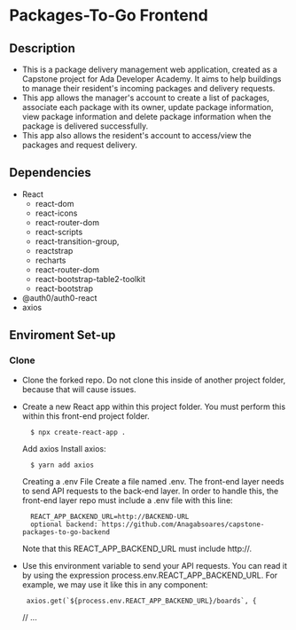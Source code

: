 # Packages-To-Go Frontend 

## Description

- This  is a package delivery management web application, created as a Capstone project for Ada Developer Academy.  It aims to help buildings to manage their  resident's incoming packages and delivery requests.
- This app allows  the manager's account to create a list of packages, associate each package with its owner, update package information, view package information and delete package information when the package is  delivered successfully.
- This app also allows the resident's account to access/view  the packages and request delivery.

## Dependencies

- React 
     - react-dom
     - react-icons
     - react-router-dom
     - react-scripts
     - react-transition-group,
     - reactstrap
     - recharts
     - react-router-dom
     - react-bootstrap-table2-toolkit
     - react-bootstrap
- @auth0/auth0-react
- axios 


## Enviroment Set-up

   
### Clone

- Clone the forked repo. Do not clone this inside of another project folder, because that will cause issues.

- Create a new React app within this project folder. You must perform this within this front-end project folder.

        $ npx create-react-app .
  Add axios
  Install axios:

        $ yarn add axios

  Creating a .env File
  Create a file named .env.
   The front-end layer needs to send API requests to the back-end layer. In order to handle this, the front-end layer repo must include a .env file with this line:

        REACT_APP_BACKEND_URL=http://BACKEND-URL
        optional backend: https://github.com/Anagabsoares/capstone-packages-to-go-backend

    Note that this REACT_APP_BACKEND_URL must include http://.

-  Use this environment variable to send your API requests. You can read it by using the expression process.env.REACT_APP_BACKEND_URL. For example, we may use it like this in any component:

        axios.get(`${process.env.REACT_APP_BACKEND_URL}/boards`, {
    // ...

